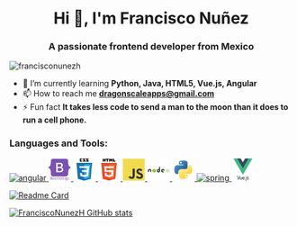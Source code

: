 <h1 align="center">Hi 👋, I'm Francisco Nuñez</h1>
<h3 align="center">A passionate frontend developer from Mexico</h3>

<p align="left"> <img src="https://komarev.com/ghpvc/?username=francisconunezh&label=Profile%20views&color=0e75b6&style=flat" alt="francisconunezh" /> </p>


- 🌱 I’m currently learning **Python, Java, HTML5, Vue.js, Angular**
- 📫 How to reach me **dragonscaleapps@gmail.com**
- ⚡ Fun fact **It takes less code to send a man to the moon than it does to run a cell phone.**

<p align="center">
</p>

<h3 align="left">Languages and Tools:</h3>
<p align="left"> <a href="https://angular.io" target="_blank" rel="noreferrer"> <img src="https://angular.io/assets/images/logos/angular/angular.svg" alt="angular" width="40" height="40"/> </a> <a href="https://getbootstrap.com" target="_blank" rel="noreferrer"> <img src="https://raw.githubusercontent.com/devicons/devicon/master/icons/bootstrap/bootstrap-plain-wordmark.svg" alt="bootstrap" width="40" height="40"/> </a> <a href="https://www.w3schools.com/css/" target="_blank" rel="noreferrer"> <img src="https://raw.githubusercontent.com/devicons/devicon/master/icons/css3/css3-original-wordmark.svg" alt="css3" width="40" height="40"/> </a> <a href="https://www.w3.org/html/" target="_blank" rel="noreferrer"> <img src="https://raw.githubusercontent.com/devicons/devicon/master/icons/html5/html5-original-wordmark.svg" alt="html5" width="40" height="40"/> </a> <a href="https://developer.mozilla.org/en-US/docs/Web/JavaScript" target="_blank" rel="noreferrer"> <img src="https://raw.githubusercontent.com/devicons/devicon/master/icons/javascript/javascript-original.svg" alt="javascript" width="40" height="40"/> </a> <a href="https://nodejs.org" target="_blank" rel="noreferrer"> <img src="https://raw.githubusercontent.com/devicons/devicon/master/icons/nodejs/nodejs-original-wordmark.svg" alt="nodejs" width="40" height="40"/> </a> <a href="https://www.python.org" target="_blank" rel="noreferrer"> <img src="https://raw.githubusercontent.com/devicons/devicon/master/icons/python/python-original.svg" alt="python" width="40" height="40"/> </a> <a href="https://spring.io/" target="_blank" rel="noreferrer"> <img src="https://www.vectorlogo.zone/logos/springio/springio-icon.svg" alt="spring" width="40" height="40"/> </a> <a href="https://vuejs.org/" target="_blank" rel="noreferrer"> <img src="https://raw.githubusercontent.com/devicons/devicon/master/icons/vuejs/vuejs-original-wordmark.svg" alt="vuejs" width="40" height="40"/> </a> </p>

[![Readme Card](https://github-readme-stats.vercel.app/api/pin/?username=FranciscoNunezH&repo=Katas-Python)](https://github.com/FranciscoNunezH/Katas-Python)

[![FranciscoNunezH GitHub stats](https://github-readme-stats.vercel.app/api?username=FranciscoNunezH&show_icons=true&theme=noctis_minimus)](https://github.com/FranciscoNunezH/github-readme-stats)


